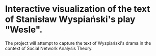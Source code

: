 # Interactive visualization of the text of Stanisław Wyspiański's play "Wesle".

The project will attempt to capture the text of Wyspiański's drama in the context of Social Network Analysis Theory.